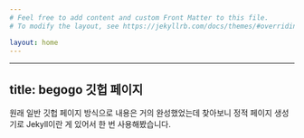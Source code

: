 ```yaml
---
# Feel free to add content and custom Front Matter to this file.
# To modify the layout, see https://jekyllrb.com/docs/themes/#overriding-theme-defaults

layout: home
---
```


---
title: **begogo 깃헙 페이지**
---

원래 일반 깃헙 페이지 방식으로 내용은 거의 완성했었는데 찾아보니 정적 페이지 생성기로 Jekyll이란 게 있어서 한 번 사용해봤습니다.
